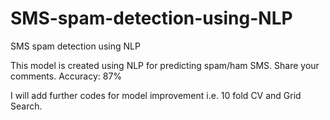 # SMS-spam-detection-using-NLP
SMS spam detection using NLP

This model is created using NLP for predicting spam/ham SMS.
Share your comments.
Accuracy: 87%

I will add further codes for model improvement i.e. 10 fold CV and Grid Search.
